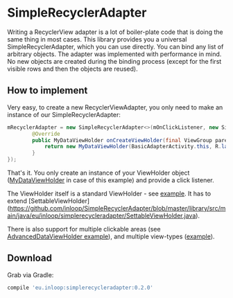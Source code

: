SimpleRecyclerAdapter
================

Writing a RecyclerView adapter is a lot of boiler-plate code that is doing the same thing in most cases. This library provides you a universal SimpleRecyclerAdapter, which you can use directly. 
You can bind any list of arbitrary objects.
The adapter was implemented with performance in mind. No new objects are created during the binding process (except for the first visible rows and then the objects are reused).

How to implement
--------
Very easy, to create a new RecyclerViewAdapter, you only need to make an instance of our SimpleRecyclerAdapter:

```java
mRecyclerAdapter = new SimpleRecyclerAdapter<>(mOnClickListener, new SimpleRecyclerAdapter.CreateViewHolder<MyDataObject, MyDataViewHolder>() {
        @Override
        public MyDataViewHolder onCreateViewHolder(final ViewGroup parent, final int viewType) {
            return new MyDataViewHolder(BasicAdapterActivity.this, R.layout.item_mydata, parent);
        }
});
```
That's it. You only create an instance of your ViewHolder object ([MyDataViewHolder](https://github.com/inloop/SimpleRecyclerAdapter/blob/master/sample/src/main/java/eu/inloop/simplerecycleradapter/sample/adapter/viewholder/basic/MyDataViewHolder.java) in case of this example) and provide a click listener.

The ViewHolder itself is a standard ViewHolder - see [example](https://github.com/inloop/SimpleRecyclerAdapter/blob/master/sample/src/main/java/eu/inloop/simplerecycleradapter/sample/adapter/viewholder/basic/MyDataViewHolder.java). It has to extend [SettableViewHolder] (https://github.com/inloop/SimpleRecyclerAdapter/blob/master/library/src/main/java/eu/inloop/simplerecycleradapter/SettableViewHolder.java).

There is also support for multiple clickable areas (see [AdvancedDataViewHolder example](https://github.com/inloop/SimpleRecyclerAdapter/blob/master/sample/src/main/java/eu/inloop/simplerecycleradapter/sample/adapter/viewholder/advanced/AdvancedDataViewHolder.java)), and multiple view-types ([example](https://github.com/inloop/SimpleRecyclerAdapter/blob/docu/sample/src/main/java/eu/inloop/simplerecycleradapter/sample/activity/AdvancedAdapterActivity.java)).

Download
--------

Grab via Gradle:
```groovy
compile 'eu.inloop:simplerecycleradapter:0.2.0'
```
